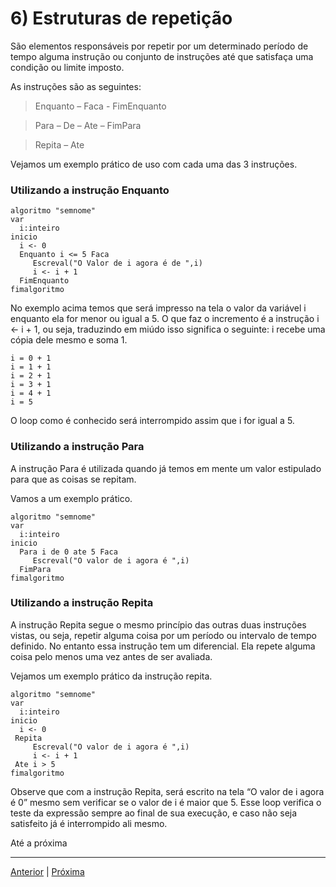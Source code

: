 # 6) Estruturas de repetição

São elementos responsáveis por repetir por um determinado período de tempo alguma instrução ou conjunto de instruções até que satisfaça uma condição ou limite imposto.

As instruções são as seguintes:

> Enquanto – Faca - FimEnquanto

> Para – De – Ate – FimPara

> Repita – Ate

Vejamos um exemplo prático de uso com cada uma das 3 instruções.

### Utilizando a instrução Enquanto

```
algoritmo "semnome"
var
  i:inteiro
inicio
  i <- 0
  Enquanto i <= 5 Faca
     Escreval("O Valor de i agora é de ",i)
     i <- i + 1
  FimEnquanto
fimalgoritmo
```

No exemplo acima temos que será impresso na tela o valor da variável i enquanto ela for menor ou igual a 5. O que faz o incremento é a instrução i <- i + 1, ou seja, traduzindo em miúdo isso significa o seguinte: i recebe uma cópia dele mesmo e soma 1.

```
i = 0 + 1
i = 1 + 1
i = 2 + 1
i = 3 + 1
i = 4 + 1
i = 5
```

O loop como é conhecido será interrompido assim que i for igual a 5.

### Utilizando a instrução Para

A instrução Para é utilizada quando já temos em mente um valor estipulado para que as coisas se repitam.

Vamos a um exemplo prático.

```
algoritmo "semnome"
var
  i:inteiro
inicio
  Para i de 0 ate 5 Faca
     Escreval("O valor de i agora é ",i)
  FimPara
fimalgoritmo
```

### Utilizando a instrução Repita

A instrução Repita segue o mesmo princípio das outras duas instruções vistas, ou seja, repetir alguma coisa por um período ou intervalo de tempo definido. No entanto essa instrução tem um diferencial. Ela repete alguma coisa pelo menos uma vez antes de ser avaliada.

Vejamos um exemplo prático da instrução repita.

```
algoritmo "semnome"
var
  i:inteiro
inicio
  i <- 0  
 Repita
     Escreval("O valor de i agora é ",i)
     i <- i + 1  
 Ate i > 5
fimalgoritmo
```

Observe que com a instrução Repita, será escrito na tela “O valor de i agora é 0” mesmo sem verificar se o valor de i é maior que 5. Esse loop verifica o teste da expressão sempre ao final de sua execução, e caso não seja satisfeito já é interrompido ali mesmo.

Até a próxima

---

[Anterior](https://github.com/jefersonrodrigostefani/logica-e-algoritmos/blob/main/05.md) | [Próxima](https://github.com/jefersonrodrigostefani/logica-e-algoritmos/blob/main/07.md)